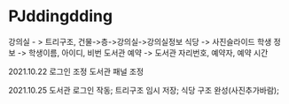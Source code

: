 # PJddingdding
강의실 - > 트리구조, 건물->층->강의실->강의실정보
식당 -> 사진슬라이드
학생 정보 -> 학생이름, 아이디, 비번
도서관 예약 -> 도서관 자리번호, 예약자, 예약 시간

2021.10.22
로그인 조정
도서관 패널 조정

2021.10.25
도서관 로그인 작동;
트리구조 임시 저장;
식당 구조 완성(사진추가바람);

